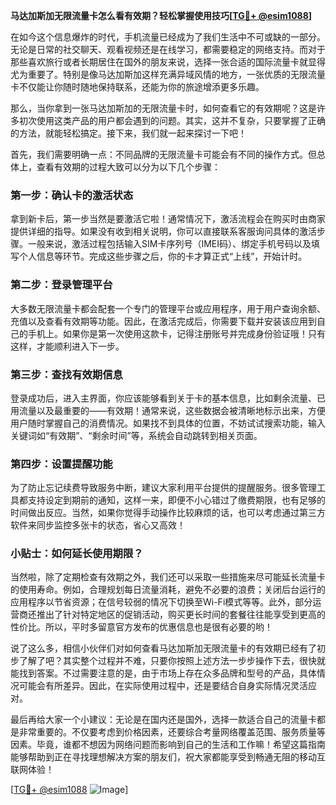 **马达加斯加无限流量卡怎么看有效期？轻松掌握使用技巧[[TG💪+ @esim1088](https://t.me/s/esim1088)]**

在如今这个信息爆炸的时代，手机流量已经成为了我们生活中不可或缺的一部分。无论是日常的社交聊天、观看视频还是在线学习，都需要稳定的网络支持。而对于那些喜欢旅行或者长期居住在国外的朋友来说，选择一张合适的国际流量卡就显得尤为重要了。特别是像马达加斯加这样充满异域风情的地方，一张优质的无限流量卡不仅能让你随时随地保持联系，还能为你的旅途增添更多乐趣。

那么，当你拿到一张马达加斯加的无限流量卡时，如何查看它的有效期呢？这是许多初次使用这类产品的用户都会遇到的问题。其实，这并不复杂，只要掌握了正确的方法，就能轻松搞定。接下来，我们就一起来探讨一下吧！

首先，我们需要明确一点：不同品牌的无限流量卡可能会有不同的操作方式。但总体上，查看有效期的过程大致可以分为以下几个步骤：

### 第一步：确认卡的激活状态

拿到新卡后，第一步当然是要激活它啦！通常情况下，激活流程会在购买时由商家提供详细的指导。如果没有收到相关说明，你可以直接联系客服询问具体的激活步骤。一般来说，激活过程包括输入SIM卡序列号（IMEI码）、绑定手机号码以及填写个人信息等环节。完成这些步骤之后，你的卡才算正式“上线”，开始计时。

### 第二步：登录管理平台

大多数无限流量卡都会配套一个专门的管理平台或应用程序，用于用户查询余额、充值以及查看有效期等功能。因此，在激活完成后，你需要下载并安装该应用到自己的手机上。如果你是第一次使用这款卡，记得注册账号并完成身份验证哦！只有这样，才能顺利进入下一步。

### 第三步：查找有效期信息

登录成功后，进入主界面，你应该能够看到关于卡的基本信息，比如剩余流量、已用流量以及最重要的——有效期！通常来说，这些数据会被清晰地标示出来，方便用户随时掌握自己的消费情况。如果找不到具体的位置，不妨试试搜索功能，输入关键词如“有效期”、“剩余时间”等，系统会自动跳转到相关页面。

### 第四步：设置提醒功能

为了防止忘记续费导致服务中断，建议大家利用平台提供的提醒服务。很多管理工具都支持设定到期前的通知，这样一来，即便不小心错过了缴费期限，也有足够的时间做出反应。当然，如果你觉得手动操作比较麻烦的话，也可以考虑通过第三方软件来同步监控多张卡的状态，省心又高效！

### 小贴士：如何延长使用期限？

当然啦，除了定期检查有效期之外，我们还可以采取一些措施来尽可能延长流量卡的使用寿命。例如，合理规划每日流量消耗，避免不必要的浪费；关闭后台运行的应用程序以节省资源；在信号较弱的情况下切换至Wi-Fi模式等等。此外，部分运营商还推出了针对特定地区的促销活动，购买更长时间的套餐往往能享受到更高的性价比。所以，平时多留意官方发布的优惠信息也是很有必要的哟！

说了这么多，相信小伙伴们对如何查看马达加斯加无限流量卡的有效期已经有了初步了解了吧？其实整个过程并不难，只要你按照上述方法一步步操作下去，很快就能找到答案。不过需要注意的是，由于市场上存在众多品牌和型号的产品，具体情况可能会有所差异。因此，在实际使用过程中，还是要结合自身实际情况灵活应对。

最后再给大家一个小建议：无论是在国内还是国外，选择一款适合自己的流量卡都是非常重要的。不仅要考虑到价格因素，还要综合考量网络覆盖范围、服务质量等因素。毕竟，谁都不想因为网络问题而影响到自己的生活和工作嘛！希望这篇指南能够帮助到正在寻找理想解决方案的朋友们，祝大家都能享受到畅通无阻的移动互联网体验！

[[TG💪+ @esim1088](https://t.me/s/esim1088) ![Image](https://i.postimg.cc/4NQfJmqS/Snipaste-2025-05-13-00-14-12.png)]
